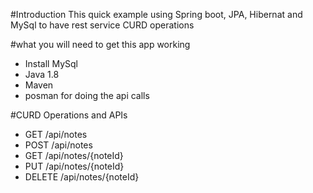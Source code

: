 #Introduction
This quick example using Spring boot, JPA, Hibernat and MySql to have rest service CURD operations

#what you will need to get this app working 

+ Install MySql
+ Java 1.8
+ Maven
+ posman for doing the api calls 

#CURD Operations and APIs

+ GET /api/notes
+ POST /api/notes
+ GET /api/notes/{noteId}
+ PUT /api/notes/{noteId}
+ DELETE /api/notes/{noteId}